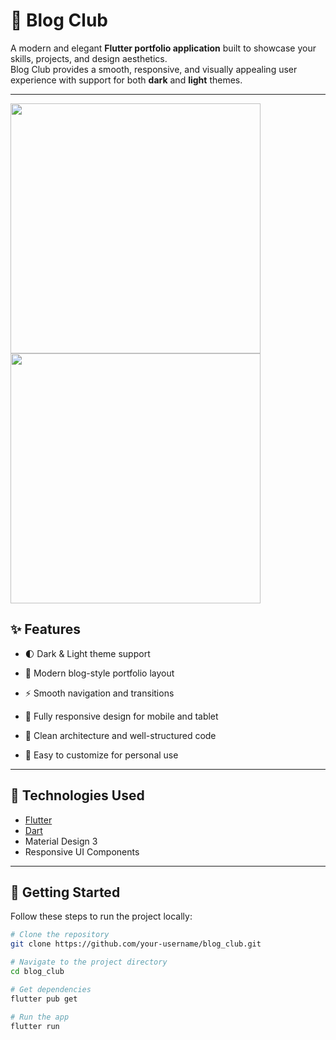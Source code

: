 # 📱 Blog Club

A modern and elegant **Flutter portfolio application** built to showcase your skills, projects, and design aesthetics.  
Blog Club provides a smooth, responsive, and visually appealing user experience with support for both **dark** and **light** themes.

---

<img src="https://i.imgur.com/WuMxB7D.png" width="400" />
<img src="https://i.imgur.com/qRU44v9.png" width="400" />

## ✨ Features

- 🌓 Dark & Light theme support 

- 📖 Modern blog-style portfolio layout  
- ⚡ Smooth navigation and transitions  
- 📱 Fully responsive design for mobile and tablet  
- 🧩 Clean architecture and well-structured code  
- 🔧 Easy to customize for personal use

---

## 🧱 Technologies Used

- [Flutter](https://flutter.dev/)  
- [Dart](https://dart.dev/)  
- Material Design 3  
- Responsive UI Components  

---

## 🚀 Getting Started

Follow these steps to run the project locally:

```bash
# Clone the repository
git clone https://github.com/your-username/blog_club.git

# Navigate to the project directory
cd blog_club

# Get dependencies
flutter pub get

# Run the app
flutter run

